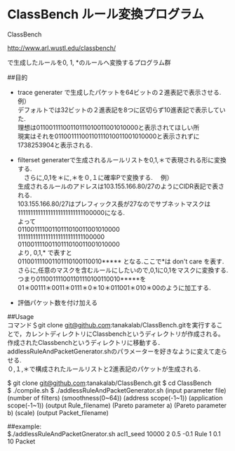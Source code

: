 # ClassBench ルール変換プログラム

ClassBench 

http://www.arl.wustl.edu/classbench/ 

で生成したルールを0, 1, *のルールへ変換するプログラム群

##目的
* trace generater で生成したパケットを64ビットの２進表記で表示させる.　     
例）  
 デフォルトでは32ビットの２進表記を8つに区切らず10進表記で表示していた.  
 理想は01100111100110111010011001010000と表示されてほしい所  
 現実はそれを01100111100110111010011001010000と表示されずに1738253904と表示される.　　

* filterset generaterで生成されるルールリストを0,1,＊で表現される形に変換する.   
 　さらに,0,1を＊に,＊を０,１に確率Pで変換する.
　例）  
   生成されるルールのアドレスは103.155.166.80/27のようにCIDR表記で表される.  
   103.155.166.80/27はプレフィックス長が27なのでサブネットマスクは11111111111111111111111111100000になる.  
   よって  
     01100111100110111010011001010000  
     11111111111111111111111111100000  
     01100111100110111010011001010000  
   より,
   0,1,* で表すと  
      011001111001101110100110010*****
   となる.ここで*は don't care を表す.  
   さらに,任意のマスクを含むルールにしたいので,0,1に0,1をマスクに変換する.
   つまり011001111001101110100110010*****を  
   01＊00111＊0011＊0111＊0＊10＊011001＊010＊00のように加工する.  
*  評価パケット数を付け加える  　

##Usage   
コマンド＄git clone git@github.com:tanakalab/ClassBench.gitを実行することで，カレントディレクトリにClassbenchというディレクトリが作成される。  
作成されたClassbenchというディレクトリに移動する．  
addlessRuleAndPacketGenerator.shのパラメーターを好きなように変えて走らせる.    
０,１,＊で構成されたルールリストと2進表記のパケットが生成される.   

$ git clone git@github.com:tanakalab/ClassBench.git
$ cd ClassBench  
$ ./compile.sh
$ ./addlessRuleAndPacketGenerator.sh  (input parameter file) (number of filters) (smoothness(0~64)) (address scope(-1~1)) (application scope(-1~1)) (output Rule_filename) (Pareto parameter a) (Pareto parameter b) (scale) (output Packet_filename)

##example:  
$./addlessRuleAndPacketGnerator.sh acl1_seed 10000 2 0.5 -0.1 Rule 1 0.1 10 Packet
